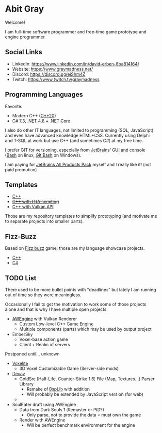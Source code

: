 # Abit Gray

Welcome!

I am full-time software programmer and free-time game prototype and engine programmer.


## Social Links

- LinkedIn: https://www.linkedin.com/in/david-erben-6ba814164/
- Website: https://www.graymadness.net/
- Discord: https://discord.gg/ejShm4Z
- Twitch: https://www.twitch.tv/graymadness


## Programming Languages

Favorite:
- Modern C++ ([C++20](https://en.cppreference.com/w/cpp/20))
- C# [7.3](https://docs.microsoft.com/en-us/dotnet/csharp/whats-new/csharp-7-3), [.NET 4.8](https://en.wikipedia.org/wiki/.NET_Framework_version_history#.NET_Framework_4.8) + [.NET Core](https://en.wikipedia.org/wiki/.NET_Core)

I also do other IT languages, not limited to programming (SQL, JavaScript) and even have advanced knowledge HTML+CSS.
Currently using Delphi and T-SQL at work but use C++ (and sometimes C#) at my free time.

I prefer GIT for versioning, especially from [JetBrains](https://www.jetbrains.com/)' GUI and console ([Bash](https://en.wikipedia.org/wiki/Bash_(Unix_shell)) on linux, [Git Bash](https://gitforwindows.org/) on Windows).

I am paying for [JetBrains All Products Pack](https://www.jetbrains.com/all/) myself and I really like it! (not paid promotion)


## Templates

- [C++](https://github.com/AbitTheGray/Cpp-Template)
- ~~[C++ with LUA scripting](https://github.com/AbitTheGray/Cpp-LUA-Template)~~
- [C++ with Vulkan API](https://github.com/AbitTheGray/Cpp-Vulkan-Template)

Those are my repository templates to simplify prototyping (and motivate me to separate projects into smaller parts).


## Fizz-Buzz
Based on [Fizz buzz](https://en.wikipedia.org/wiki/Fizz_buzz) game, those are my language showcase projects.

- [C++](https://github.com/AbitTheGray/Fizz-Buzz-cpp)
- [C#](https://github.com/AbitTheGray/Fizz-Buzz)


## TODO List

There used to be more bullet points with "deadlines" but lately I am running out of time so they were meaningless.

Occasionally I fail to get the motivation to work some of those projects alone and that is why I have multiple open projects.

- [AWEngine](https://github.com/graymadness/AWEngine) with Vulkan Renderer
  - Custom Low-level C++ Game Engine
  - Multiple components (parts) which may be used by output project
- EmberSky
  - Voxel-base action game
  - Client + Realm of servers

Postponed until... unknown

- [Voxelite](https://github.com/voxelite/Voxelite)
  - 3D Voxel Customizable Game (Server-side mods)
- [Decay](https://github.com/AbitTheGray/Decay-Library)
  - GoldSrc (Half-Life, Counter-Strike 1.6) File (Map, Textures...) Parser Library
    - Remake of [BspLib](https://github.com/AbitTheGray/BspLib) with addition
    - Will probably be extended by JavaScript version (for web)
  - 
- SoulEater draft using AWEngine
  - Data from Dark Souls 1 (Remaster or PtD?)
    - Only parse, not to provide the data = must own the game
  - Render with AWEngine
    - Will be perfect benchmark environment for the engine
